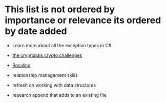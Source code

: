 # This list is not ordered by importance or relevance its ordered by date added

* Learn more about all the exception types in C#

* [the cryptopals crypto challenges](https://web.archive.org/web/20160620111206/http://cryptopals.com/)

* [Rosalind](https://web.archive.org/web/20160607102654/http://rosalind.info/about/)

* relationship management skills

* refresh on working with data structures

* research append that adds to an existing file
